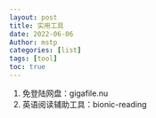 ```yaml
---
layout: post
title: 实用工具
date: 2022-06-06
Author: mstp
categories: [list]
tags: [tool]
toc: true
--- 
```


1. 免登陆网盘：gigafile.nu
2. 英语阅读辅助工具：bionic-reading
